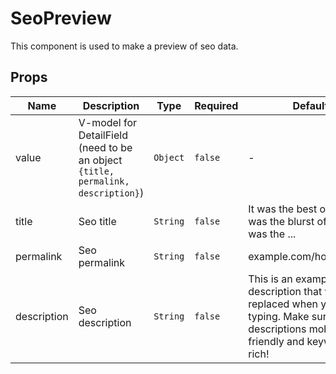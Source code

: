 # SeoPreview

This component is used to make a preview of seo data.

## Props

<!-- @vuese:SeoPreview:props:start -->

|Name|Description|Type|Required|Default|
|---|---|---|---|---|
|value|V-model for DetailField (need to be an object `{title, permalink, description}`)|`Object`|`false`|-|
|title|Seo title|`String`|`false`|It was the best of times, it was the blurst of times, it was the ...|
|permalink|Seo permalink|`String`|`false`|example.com/how_to_dive|
|description|Seo description|`String`|`false`|This is an example description that will get replaced when you start typing. Make sure to keep descriptions mobile-friendly and keyword-rich!|

<!-- @vuese:SeoPreview:props:end -->


